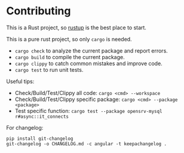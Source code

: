 # Contributing

This is a Rust project, so [rustup](https://rustup.rs/) is the best place to start.

This is a pure rust project, so only `cargo` is needed.

- `cargo check` to analyze the current package and report errors.
- `cargo build` to compile the current package.
- `cargo clippy` to catch common mistakes and improve code.
- `cargo test` to run unit tests.

Useful tips:

- Check/Build/Test/Clippy all code: `cargo <cmd> --workspace`
- Check/Build/Test/Clippy specific package: `cargo <cmd> --package <package>`
- Test specific function: `cargo test --package opensrv-mysql r#async::it_connects`

For changelog:

```
pip install git-changelog
git-changelog -o CHANGELOG.md -c angular -t keepachangelog .
```
